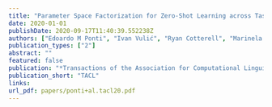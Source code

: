 ```yaml
---
title: "Parameter Space Factorization for Zero-Shot Learning across Tasks and Languages"
date: 2020-01-01
publishDate: 2020-09-17T11:40:39.552238Z
authors: ["Edoardo M Ponti", "Ivan Vulić", "Ryan Cotterell", "Marinela Parovic", "Roi Reichart", "Anna Korhonen"]
publication_types: ["2"]
abstract: ""
featured: false
publication: "*Transactions of the Association for Computational Linguistics*"
publication_short: "TACL"
links:
url_pdf: papers/ponti+al.tacl20.pdf
---
```


